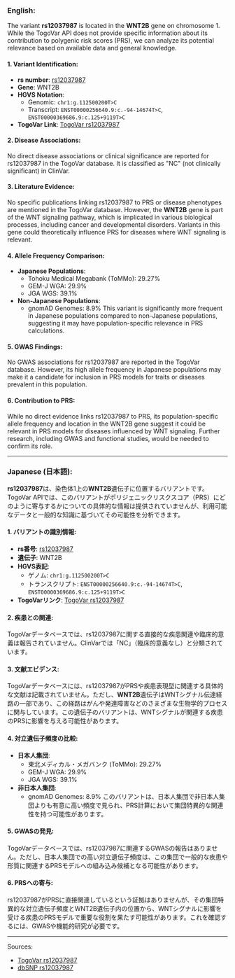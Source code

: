 ### English:
The variant **rs12037987** is located in the **WNT2B** gene on chromosome 1. While the TogoVar API does not provide specific information about its contribution to polygenic risk scores (PRS), we can analyze its potential relevance based on available data and general knowledge.

#### 1. Variant Identification:
- **rs number**: [rs12037987](https://identifiers.org/dbsnp/rs12037987)
- **Gene**: WNT2B
- **HGVS Notation**: 
  - Genomic: `chr1:g.112500200T>C`
  - Transcript: `ENST00000256640.9:c.-94-14674T>C`, `ENST00000369686.9:c.125+9119T>C`
- **TogoVar Link**: [TogoVar rs12037987](https://togovar.org/variant/tgv2831701)

#### 2. Disease Associations:
No direct disease associations or clinical significance are reported for rs12037987 in the TogoVar database. It is classified as "NC" (not clinically significant) in ClinVar.

#### 3. Literature Evidence:
No specific publications linking rs12037987 to PRS or disease phenotypes are mentioned in the TogoVar database. However, the **WNT2B** gene is part of the WNT signaling pathway, which is implicated in various biological processes, including cancer and developmental disorders. Variants in this gene could theoretically influence PRS for diseases where WNT signaling is relevant.

#### 4. Allele Frequency Comparison:
- **Japanese Populations**:
  - Tohoku Medical Megabank (ToMMo): 29.27%
  - GEM-J WGA: 29.9%
  - JGA WGS: 39.1%
- **Non-Japanese Populations**:
  - gnomAD Genomes: 8.9%
This variant is significantly more frequent in Japanese populations compared to non-Japanese populations, suggesting it may have population-specific relevance in PRS calculations.

#### 5. GWAS Findings:
No GWAS associations for rs12037987 are reported in the TogoVar database. However, its high allele frequency in Japanese populations may make it a candidate for inclusion in PRS models for traits or diseases prevalent in this population.

#### 6. Contribution to PRS:
While no direct evidence links rs12037987 to PRS, its population-specific allele frequency and location in the WNT2B gene suggest it could be relevant in PRS models for diseases influenced by WNT signaling. Further research, including GWAS and functional studies, would be needed to confirm its role.

---

### Japanese (日本語):
**rs12037987**は、染色体1上の**WNT2B**遺伝子に位置するバリアントです。TogoVar APIでは、このバリアントがポリジェニックリスクスコア（PRS）にどのように寄与するかについての具体的な情報は提供されていませんが、利用可能なデータと一般的な知識に基づいてその可能性を分析できます。

#### 1. バリアントの識別情報:
- **rs番号**: [rs12037987](https://identifiers.org/dbsnp/rs12037987)
- **遺伝子**: WNT2B
- **HGVS表記**: 
  - ゲノム: `chr1:g.112500200T>C`
  - トランスクリプト: `ENST00000256640.9:c.-94-14674T>C`, `ENST00000369686.9:c.125+9119T>C`
- **TogoVarリンク**: [TogoVar rs12037987](https://togovar.org/variant/tgv2831701)

#### 2. 疾患との関連:
TogoVarデータベースでは、rs12037987に関する直接的な疾患関連や臨床的意義は報告されていません。ClinVarでは「NC」（臨床的意義なし）と分類されています。

#### 3. 文献エビデンス:
TogoVarデータベースには、rs12037987がPRSや疾患表現型に関連する具体的な文献は記載されていません。ただし、**WNT2B**遺伝子はWNTシグナル伝達経路の一部であり、この経路はがんや発達障害などのさまざまな生物学的プロセスに関与しています。この遺伝子のバリアントは、WNTシグナルが関連する疾患のPRSに影響を与える可能性があります。

#### 4. 対立遺伝子頻度の比較:
- **日本人集団**:
  - 東北メディカル・メガバンク (ToMMo): 29.27%
  - GEM-J WGA: 29.9%
  - JGA WGS: 39.1%
- **非日本人集団**:
  - gnomAD Genomes: 8.9%
このバリアントは、日本人集団で非日本人集団よりも有意に高い頻度で見られ、PRS計算において集団特異的な関連性を持つ可能性があります。

#### 5. GWASの発見:
TogoVarデータベースでは、rs12037987に関連するGWASの報告はありません。ただし、日本人集団での高い対立遺伝子頻度は、この集団で一般的な疾患や形質に関連するPRSモデルへの組み込み候補となる可能性があります。

#### 6. PRSへの寄与:
rs12037987がPRSに直接関連しているという証拠はありませんが、その集団特異的な対立遺伝子頻度とWNT2B遺伝子内の位置から、WNTシグナルに影響を受ける疾患のPRSモデルで重要な役割を果たす可能性があります。これを確認するには、GWASや機能的研究が必要です。

--- 
Sources:
- [TogoVar rs12037987](https://togovar.org/variant/tgv2831701)
- [dbSNP rs12037987](https://identifiers.org/dbsnp/rs12037987)